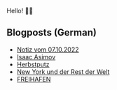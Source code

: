 Hello! 👋🏻

## Blogposts (German)
<!-- BLOG-POST-LIST:START -->
- [Notiz vom 07.10.2022](https://maurice-renck.de/de/notes/2022/1665141573)
- [Isaac Asimov](https://maurice-renck.de/de/notes/2022/isaac-asimov)
- [Herbstputz](https://maurice-renck.de/de/blog/2022/herbstputz)
- [New York und der Rest der Welt](https://maurice-renck.de/de/leseliste/new-york-und-der-rest-der-welt)
- [FREIHAFEN](https://maurice-renck.de/de/notes/2022/freihafen)
<!-- BLOG-POST-LIST:END -->

<!--
**mauricerenck/mauricerenck** is a ✨ _special_ ✨ repository because its `README.md` (this file) appears on your GitHub profile.

Here are some ideas to get you started:

- 🔭 I’m currently working on ...
- 🌱 I’m currently learning ...
- 👯 I’m looking to collaborate on ...
- 🤔 I’m looking for help with ...
- 💬 Ask me about ...
- 📫 How to reach me: ...
- 😄 Pronouns: ...
- ⚡ Fun fact: ...
-->
